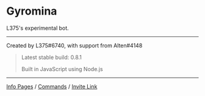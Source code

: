 # Gyromina

L375's experimental bot.

***

Created by L375#6740, with support from Alten#4148

> Latest stable build: 0.8.1
>
> Built in JavaScript using Node.js

***

[Info Pages](https://lx375.weebly.com/gyromina) / [Commands](https://lx375.weebly.com/gyromina-commands) / [Invite Link](https://discordapp.com/oauth2/authorize?client_id=490590334758420481&permissions=1141234752&scope=bot)
